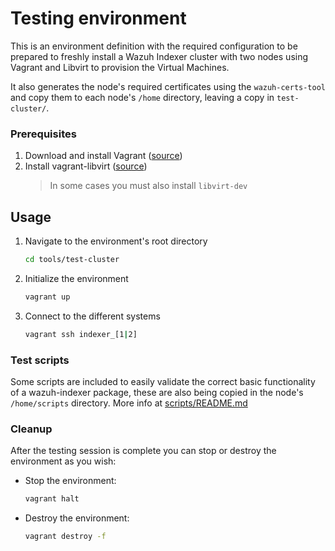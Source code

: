 # Testing environment

This is an environment definition with the required configuration to be prepared to freshly install a Wazuh Indexer
cluster with two nodes using Vagrant and Libvirt to provision the Virtual Machines.

It also generates the node's required certificates using the `wazuh-certs-tool` and copy them to each node's `/home`
directory, leaving a copy in `test-cluster/`.

### Prerequisites

1. Download and install Vagrant ([source](https://developer.hashicorp.com/vagrant/downloads))
2. Install vagrant-libvirt ([source](https://vagrant-libvirt.github.io/vagrant-libvirt/installation.html))
   > In some cases you must also install `libvirt-dev`

## Usage

1. Navigate to the environment's root directory
   ```bash
   cd tools/test-cluster
   ```
2. Initialize the environment
   ```bash
   vagrant up
   ```
3. Connect to the different systems
   ```bash
   vagrant ssh indexer_[1|2]
   ```

### Test scripts

Some scripts are included to easily validate the correct basic functionality of a wazuh-indexer package, these are also being copied in the node's `/home/scripts` directory. More info at [scripts/README.md](scripts/README.md)

### Cleanup

After the testing session is complete you can stop or destroy the environment as you wish:

- Stop the environment:
  ```bash
  vagrant halt
  ```
- Destroy the environment:
  ```bash
  vagrant destroy -f
  ```
